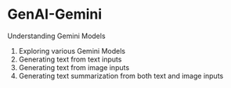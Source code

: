 # GenAI-Gemini
Understanding Gemini Models
1. Exploring various Gemini Models
2. Generating text from text inputs
3. Generating text from image inputs
4. Generating text summarization from both text and image inputs
